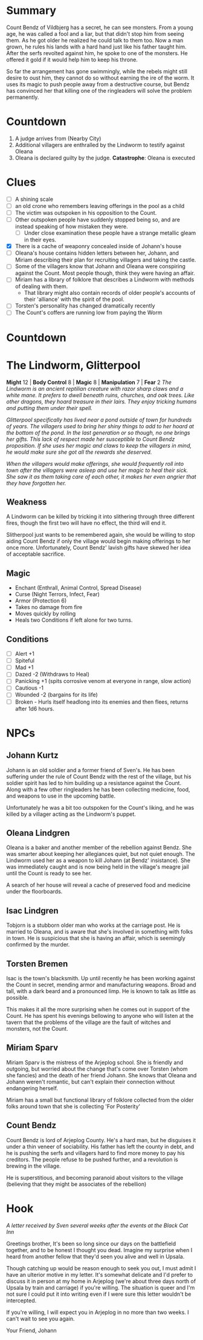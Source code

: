 # Summary
Count Bendz of Vildbjerg has a secret, he can see monsters.  From a young age, he was called a fool and a liar, but that didn't stop him from seeing them.  As he got older he realized he could talk to them too.
Now a man grown, he rules his lands with a hard hand just like his father taught him.  After the serfs revolted against him, he spoke to one of the monsters.  He offered it gold if it would help him to keep his throne.

So far the arrangement has gone swimmingly, while the rebels might still desire to oust him, they cannot do so without earning the ire of the worm.  It uses its magic to push people away from a destructive course, but Bendz has convinced her that killing one of the ringleaders will solve the problem permanently.

# Countdown
1. A judge arrives from (Nearby City)
2. Additional villagers are enthralled by the Lindworm to testify against Oleana
3. Oleana is declared guilty by the judge.
**Catastrophe**: Oleana is executed

# Clues
- [ ] A shining scale
- [ ] an old crone who remembers leaving offerings in the pool as a child
- [ ] The victim was outspoken in his opposition to the Count.
- [ ] Other outspoken people have suddenly stopped being so, and are instead speaking of how mistaken they were.
	- [ ] Under close examination these people have a strange metallic gleam in their eyes.
- [x] There is a cache of weaponry concealed inside of Johann's house
- [ ] Oleana's house contains hidden letters between her, Johann, and Miriam describing their plan for recruiting villagers and taking the castle.
- [ ] Some of the villagers know that Johann and Oleana were conspiring against the Count.  Most people though, think they were having an affair.
- [ ] Miriam has a library of folklore that describes a Lindworm with methods of dealing with them.
	- That library might also contain records of older people's accounts of their 'alliance' with the spirit of the pool.
- [ ] Torsten's personality has changed dramatically recently
- [ ] The Count's coffers are running low from paying the Worm

# Countdown
# The Lindworm, Glitterpool
**Might** 12 | **Body Control** 8 | **Magic** 8 | **Manipulation** 7 | **Fear** 2
*The Lindworm is an ancient reptilian creature with razor sharp claws and a white mane.  It prefers to dwell beneath ruins, churches, and oak trees.  Like other dragons, they hoard treasure in their lairs.  They enjoy tricking humans and putting them under their spell.*

*Glitterpool specifically has lived near a pond outside of town for hundreds of years.  The villagers used to bring her shiny things to add to her hoard at the bottom of the pond.  In the last generation or so though, no one brings her gifts.  This lack of respect made her susceptible to Count Bendz proposition.  If she uses her magic and claws to keep the villagers in mind, he would make sure she got all the rewards she deserved.*

*When the villagers would make offerings, she would frequently roll into town after the villagers were asleep and use her magic to heal their sick.  She saw it as them taking care of each other, it makes her even angrier that they have forgotten her.*

## Weakness
A Lindworm can be killed by tricking it into slithering through three different fires, though the first two will have no effect, the third will end it.

Slitherpool just wants to be remembered again, she would be willing to stop aiding Count Bendz if only the village would begin making offerings to her once more.  Unfortunately, Count Bendz' lavish gifts have skewed her idea of acceptable sacrifice.

## Magic
- Enchant (Enthrall, Animal Control, Spread Disease)
- Curse (Night Terrors, Infect, Fear)
- Armor (Protection 6)
- Takes no damage from fire
- Moves quickly by rolling
- Heals two Conditions if left alone for two turns.

## Conditions
- [ ] Alert +1
- [ ] Spiteful
- [ ] Mad +1
- [ ] Dazed -2 (Withdraws to Heal)
- [ ] Panicking +1 (spits corrosive venom at everyone in range, slow action)
- [ ] Cautious -1
- [ ] Wounded -2 (bargains for its life)
- [ ] Broken - Hurls itself headlong into its enemies and then flees, returns after 1d6 hours.

# NPCs
## Johann Kurtz
Johann is an old soldier and a former friend of Sven's.  He has been suffering under the rule of Count Bendz with the rest of the village, but his soldier spirit has led to him building up a resistance against the Count.  Along with a few other ringleaders he has been collecting medicine, food, and weapons to use in the upcoming battle.

Unfortunately he was a bit too outspoken for the Count's liking, and he was killed by a villager acting as the Lindworm's puppet.

## Oleana Lindgren
Oleana is a baker and another member of the rebellion against Bendz.  She was smarter about keeping her allegiances quiet, but not quiet enough.  The Lindworm used her as a weapon to kill Johann (at Bendz' insistance).  She was immediately caught and is now being held in the village's meagre jail until the Count is ready to see her.

A search of her house will reveal a cache of preserved food and medicine under the floorboards.

## Isac Lindgren
Tobjorn is a stubborn older man who works at the carriage post.  He is married to Oleana, and is aware that she's involved in something with folks in town.  He is suspicious that she is having an affair, which is seemingly confirmed by the murder.

## Torsten Bremen
Isac is the town's blacksmith.  Up until recently he has been working against the Count in secret, mending armor and manufacturing weapons.  Broad and tall, with a dark beard and a pronounced limp.  He is known to talk as little as possible.

This makes it all the more surprising when he comes out in support of the Count.  He has spent his evenings bellowing to anyone who will listen at the tavern that the problems of the village are the fault of witches and monsters, not the Count.

## Miriam Sparv
Miriam Sparv is the mistress of the Arjeplog school.  She is friendly and outgoing, but worried about the change that's come over Torsten (whom she fancies) and the death of her friend Johann.  She knows that Oleana and Johann weren't romantic, but can't explain their connection without endangering herself.

Miriam has a small but functional library of folklore collected from the older folks around town that she is collecting 'For Posterity'

## Count Bendz
Count Bendz is lord of Arjeplog County.  He's a hard man, but he disguises it under a thin veneer of sociability.  His father has left the county in debt, and he is pushing the serfs and villagers hard to find more money to pay his creditors.  The people refuse to be pushed further, and a revolution is brewing in the village.

He is superstitious, and becoming paranoid about visitors to the village (believing that they might be associates of the rebellion)

# Hook
*A letter received by Sven several weeks after the events at the Black Cat Inn*

Greetings brother,
It's been so long since our days on the battlefield together, and to be honest I thought you dead.  Imagine my surprise when I heard from another fellow that they'd seen you alive and well in Upsala.

Though catching up would be reason enough to seek you out, I must admit I have an ulterior motive in my letter.  It's somewhat delicate and I'd prefer to discuss it in person at my home in Arjeplog (we're about three days north of Upsala by train and carriage) if you're willing.  The situation is queer and I'm not sure I could put it into writing even if I were sure this letter wouldn't be intercepted.

If you're willing, I will expect you in Arjeplog in no more than two weeks.  I can't wait to see you again.

Your Friend,
Johann